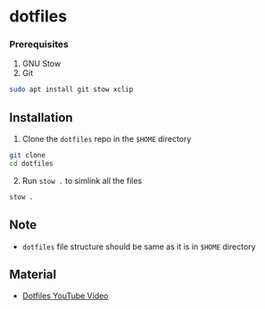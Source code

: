 # dotfiles

### Prerequisites
1. GNU Stow
2. Git

```bash
sudo apt install git stow xclip
```

## Installation
1. Clone the `dotfiles` repo in the `$HOME` directory
```bash
git clone 
cd dotfiles
```
2. Run `stow .` to simlink all the files
```bash
stow .
```

## Note
- `dotfiles` file structure should be same as it is in `$HOME` directory

## Material
- [Dotfiles YouTube Video](https://youtu.be/y6XCebnB9gs?si=nGOn4nvUNb2ZLYp5)